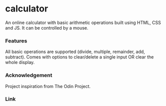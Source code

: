 # calculator

An online calculator with basic arithmetic operations built using HTML, CSS and JS. It can be controlled by a mouse.

### Features
All basic operations are supported (divide, multiple, remainder, add, subtract).
Comes with options to clear/delete a single input OR clear the whole display.

### Acknowledgement
Project inspiration from The Odin Project.

### Link

